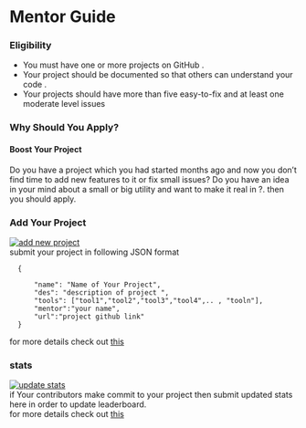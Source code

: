 # Mentor Guide

### Eligibility
 - You must have one or more projects on GitHub .
 - Your project should be documented so that others can understand your code .
 - Your projects should have more than five easy-to-fix and at least one
moderate level issues

### Why Should You Apply?
#### Boost Your Project
  Do you have a project which you had started months ago and now you
  don’t find time to add new features to it or fix small issues?
  Do you have an idea in your mind about a small or big
  utility and want to make it real in ?.
  then you should apply.

### Add Your Project
[![add new project](https://img.shields.io/badge/add%20new-project-brightgreen.svg)](https://github.com/whoami-shubham/Summer_of_Code/issues/new "add project")
<br/>
 submit your project in following JSON format <br/>

      { 

          "name": "Name of Your Project", 
          "des": "description of project ", 
          "tools": ["tool1","tool2","tool3","tool4",.. , "tooln"], 
          "mentor":"your name", 
          "url":"project github link" 
      }




for more details check out [this](https://github.com/whoami-shubham/Summer_of_Code/issues/1)
<br/>
### stats
 [![update stats](https://img.shields.io/badge/submit-stats-orange.svg)](https://github.com/whoami-shubham/Summer_of_Code/issues/new)
 <br/>
 if Your contributors make commit to your project then submit updated stats here in order to update
 leaderboard. <br/>
 for more details check out [this](https://github.com/whoami-shubham/Summer_of_Code/issues/3)
